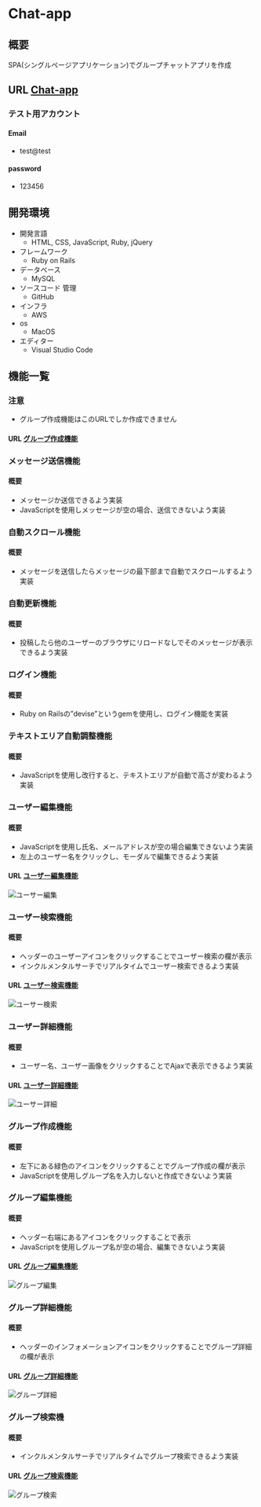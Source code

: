 #  Chat-app

##  概要
SPA(シングルページアプリケーション)でグループチャットアプリを作成

##  URL [Chat-app](http://3.114.20.168/)

### テスト用アカウント
####  Email
- test@test
####  password
- 123456
  
##  開発環境
- 開発言語
  - HTML, CSS, JavaScript, Ruby, jQuery
- フレームワーク
  - Ruby on Rails
- データベース
  - MySQL
- ソースコード 管理
  - GitHub
- インフラ
  - AWS
- os
  - MacOS
- エディター
  - Visual Studio Code

##  機能一覧

###  注意
- グループ作成機能はこのURLでしか作成できません

#### URL [グループ作成機能](http://3.114.20.168/)

###  メッセージ送信機能 
#### 概要
- メッセージか送信できるよう実装
- JavaScriptを使用しメッセージが空の場合、送信できないよう実装

###  自動スクロール機能
#### 概要
- メッセージを送信したらメッセージの最下部まで自動でスクロールするよう実装

###  自動更新機能
#### 概要
- 投稿したら他のユーザーのブラウザにリロードなしでそのメッセージが表示できるよう実装

###  ログイン機能
#### 概要
- Ruby on Railsの”devise”というgemを使用し、ログイン機能を実装

### テキストエリア自動調整機能
#### 概要
  - JavaScriptを使用し改行すると、テキストエリアが自動で高さが変わるよう実装

###  ユーザー編集機能
 #### 概要
  - JavaScriptを使用し氏名、メールアドレスが空の場合編集できないよう実装
  - 左上のユーザー名をクリックし、モーダルで編集できるよう実装
#### URL   [ユーザー編集機能](http://3.114.20.168/)
  ![ユーサー編集](https://user-images.githubusercontent.com/53309563/75847044-79494c80-5e21-11ea-9b42-e66b3fe5ce10.png)
  
###  ユーザー検索機能
  #### 概要
  - ヘッダーのユーザーアイコンをクリックすることでユーザー検索の欄が表示
  - インクルメンタルサーチでリアルタイムでユーザー検索できるよう実装

  #### URL  [ユーザー検索機能](http://3.114.20.168/groups/1/messages)
  ![ユーサー検索](https://user-images.githubusercontent.com/53309563/75778933-12358480-5d9c-11ea-94de-db22428f3a46.png)
  
###  ユーザー詳細機能
#### 概要
- ユーザー名、ユーザー画像をクリックすることでAjaxで表示できるよう実装

 #### URL  [ユーザー詳細機能](http://3.114.20.168/groups/1/messages)

 ![ユーサー詳細](https://user-images.githubusercontent.com/53309563/75845812-9f6ced80-5e1d-11ea-8cf4-faa2ac703af9.png)

###  グループ作成機能
#### 概要
- 左下にある緑色のアイコンをクリックすることでグループ作成の欄が表示
- JavaScriptを使用しグループ名を入力しないと作成できないよう実装

###  グループ編集機能
#### 概要
- ヘッダー右端にあるアイコンをクリックすることで表示
- JavaScriptを使用しグループ名が空の場合、編集できないよう実装

 #### URL  [グループ編集機能](http://3.114.20.168/groups/1/messages)

 ![グループ編集](https://user-images.githubusercontent.com/53309563/75845997-3174f600-5e1e-11ea-956c-010ceefff726.png)

###  グループ詳細機能
#### 概要
- ヘッダーのインフォメーションアイコンをクリックすることでグループ詳細の欄が表示

 #### URL  [グループ詳細機能](http://3.114.20.168/groups/1/messages)

 ![グループ詳細](https://user-images.githubusercontent.com/53309563/75846306-40a87380-5e1f-11ea-8c6a-9cc02daa20da.png)


###  グループ検索機
#### 概要
- インクルメンタルサーチでリアルタイムでグループ検索できるよう実装

#### URL  [グループ検索機能](http://3.114.20.168/groups/1/messages)

 ![グループ検索](https://user-images.githubusercontent.com/53309563/75846578-1dca8f00-5e20-11ea-9a9b-d14b5c692f6f.png)




